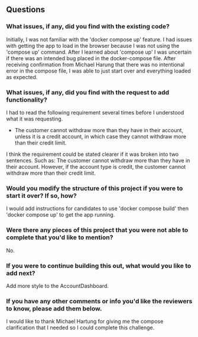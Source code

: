 ## Questions

### What issues, if any, did you find with the existing code?
Initially, I was not familiar with the 'docker compose up' feature. 
I had issues with getting the app to load in the browser because I was not using the 'compose up' command. 
After I learned about 'compose up' I was uncertain if there was an intended bug placed in the docker-compose file.
After receiving confirmation from Michael Harung that there was no intentional error in the compose file, I was able to just start over and everything loaded as expected.  

### What issues, if any, did you find with the request to add functionality?
I had to read the following requirement several times before I understood what it was requesting. 
- The customer cannot withdraw more than they have in their account, unless it is a credit account, in which case 
they cannot withdraw more than their credit limit. 

I think the requirement could be stated clearer if it was broken into two sentences. Such as: 
The customer cannot withdraw more than they have in their account. 
However, if the account type is credit, the customer cannot withdraw more than their credit limit. 

### Would you modify the structure of this project if you were to start it over? If so, how?
I would add instructions for candidates to use 'docker compose build' then 'docker compose up' to get the app running. 

### Were there any pieces of this project that you were not able to complete that you'd like to mention?
No. 

### If you were to continue building this out, what would you like to add next?
Add more style to the AccountDashboard.  

### If you have any other comments or info you'd like the reviewers to know, please add them below.
I would like to thank Michael Hartung for giving me the compose clarification that I needed so I could complete this challenge.  